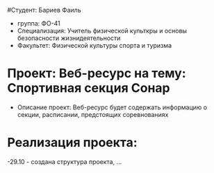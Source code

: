 #Студент: Бариев Фаиль
- группа: ФО-41
- Специализация: Учитель физической культкры и основы безопасности жизнидеятельности 
- Факультет: Физической культуры спорта и туризма

# Проект: Веб-ресурс на тему: Спортивная секция Сонар
- Описание проект: Веб-ресурс будет содержать информацию о секции, расписании, предстоящих соревнованиях

# Реализация проекта:
-29.10 - создана структура проекта, ... 